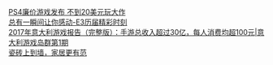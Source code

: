   
[PS4廉价游戏发布 不到20美元玩大作](http://www.dianyue.me/archives/971/htl5fgw37lopi1ll/)  
[总有一瞬间让你感动-E3历届精彩时刻](http://www.dianyue.me/archives/678/nirr9roa9u8tkikg/)  
[2017年意大利游戏报告（完整版）：手游总收入超过30亿，每人消费均超100元|意大利游戏岛群第1期](http://www.dianyue.me/archives/859/k3icrldjjpdzo0r7/)  
[瓷砖上到墙，家居更有范](http://www.dianyue.me/archives/901/edip8iq86z051sm3/)